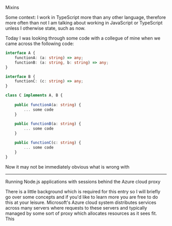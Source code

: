 Mixins

Some context: I work in TypeScript more than any other language, therefore more often than not I am talking about working in JavaScript or TypeScript unless I otherwise state, such as now.

Today I was looking through some code with a collegue of mine when we came across the following code:

```typescript
interface A {
	functionA: (a: string) => any;
	functionB: (a: string, b: string) => any;
}

interface B { 
	functionC: (c: string) => any;
}

class C implements A, B {
	
	public functionA(a: string) { 
		... some code
	}
	
	public functionB(a: string) {
		... some code
	}

	public functionC(c: string) {
		... some code
	}
}
```

Now it may not be immediately obvious what is wrong with 

---

Running Node.js applications with sessions behind the Azure cloud proxy

There is a little background which is required for this entry so I will briefly go over some concepts and if you'd like to learn more you are free to do this at your leisure. Microsoft's Azure cloud system distributes services across many servers where requests to these servers and typically managed by some sort of proxy which allocates resources as it sees fit. This   







